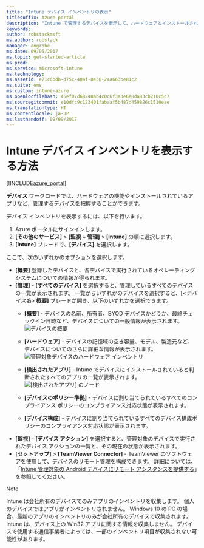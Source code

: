 ```yaml
---
title: "Intune デバイス インベントリの表示"
titlesuffix: Azure portal
description: "Intune で管理するデバイスを表示して、ハードウェアとインストールされているアプリを把握する方法について説明します。\""
keywords: 
author: robstackmsft
ms.author: robstack
manager: angrobe
ms.date: 09/05/2017
ms.topic: get-started-article
ms.prod: 
ms.service: microsoft-intune
ms.technology: 
ms.assetid: e71c6bdb-d75c-404f-8e38-24a663be81c2
ms.suite: ems
ms.custom: intune-azure
ms.openlocfilehash: 45ef07d68248ab4c0c6f3a3e6e8da83cb210c5c7
ms.sourcegitcommit: e10dfc9c123401fabaaf5b487d459826c1510eae
ms.translationtype: HT
ms.contentlocale: ja-JP
ms.lasthandoff: 09/09/2017
---
```

# <a name="how-to-view-intune-device-inventory"></a>Intune デバイス インベントリを表示する方法


[!INCLUDE[azure_portal](./includes/azure_portal.md)]

**デバイス** ワークロードでは、ハードウェアの機能やインストールされているアプリなど、管理するデバイスを把握することができます。 

デバイス インベントリを表示するには、以下を行います。

1. Azure ポータルにサインインします。
2. **[その他のサービス]** > **[監視 + 管理]** > **[Intune]** の順に選択します。
3. **[Intune]** ブレードで、**[デバイス]** を選択します。

ここで、次のいずれかのオプションを選択します。

- **[概要]** 登録したデバイスと、各デバイスで実行されているオペレーティング システムについての情報が得られます。
- **[管理]** - **[すべてのデバイス]** を選択すると、管理しているすべてのデバイスの一覧が表示されます。
    一覧からいずれかのデバイスを選択すると、[<*デバイス名*> **概要]** ブレードが開き、以下のいずれかを選択できます。
    - **[概要]** - デバイスの名前、所有者、BYOD デバイスかどうか、最終チェックイン日時など、デバイスについての一般情報が表示されます。
    ![デバイスの概要](./media/device-overview.png)
    - **[ハードウェア]** - デバイスの記憶域の空き容量、モデル、製造元など、デバイスについてのさらに詳細な情報が表示されます。
    ![管理対象デバイスのハードウェア インベントリ](./media/hardware-inventory.png)
    - **[検出されたアプリ]** - Intune でデバイスにインストールされていると判断されたすべてのアプリの一覧が表示されます。
    ![[検出されたアプリ] のノード](./media/detected-applications.png)
    


    - **[デバイスのポリシー準拠]** - デバイスに割り当てられているすべてのコンプライアンス ポリシーのコンプライアンス対応状態が表示されます。
    - **[デバイス構成]** - デバイスに割り当てられているすべてのデバイス構成ポリシーのコンプライアンス対応状態が表示されます。
- **[監視]** - **[デバイス アクション]** を選択すると、管理対象のデバイスで実行されたデバイス アクションの一覧と、その現在の状態が表示されます。
- **[セットアップ]** > **[TeamViewer Connector]** - TeamViewer のソフトウェアを使用して、デバイスのリモート管理を構成できます。 詳細については、「[Intune 管理対象の Android デバイスにリモート アシスタンスを提供する](/intune/device-profile-android-teamviewer)」を参照してください。

>[!NOTE]
> Intune は会社所有のデバイスでのみアプリのインベントリを収集します。 個人のデバイスではアプリがインベントリされません。 Windows 10 の PC の場合、最新のアプリのインベントリのみが会社所有のデバイスで収集されます。 Intune は、デバイス上の Win32 アプリに関する情報を収集しません。
> デバイスで使用する通信事業者によっては、一部のインベントリ項目が収集されない可能性があります。
